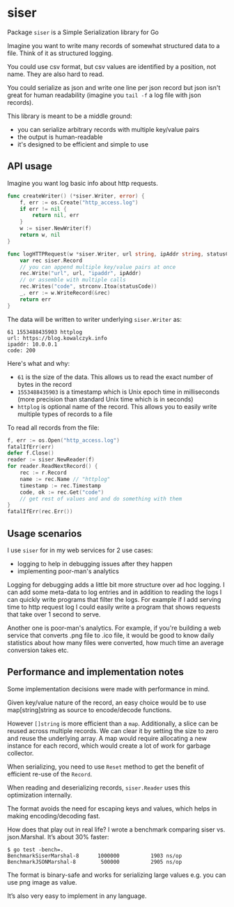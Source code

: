 # siser

Package `siser` is a Simple Serialization library for Go

Imagine you want to write many records of somewhat structured data
to a file. Think of it as structured logging.

You could use csv format, but csv values are identified by a position,
not name. They are also hard to read.

You could serialize as json and write one line per json record but
json isn't great for human readability (imagine you `tail -f` a log
file with json records).

This library is meant to be a middle ground:
* you can serialize arbitrary records with multiple key/value pairs
* the output is human-readable
* it's designed to be efficient and simple to use

## API usage

Imagine you want log basic info about http requests.

```go
func createWriter() (*siser.Writer, error) {
	f, err := os.Create("http_access.log")
	if err != nil {
		return nil, err
	}
	w := siser.NewWriter(f)
	return w, nil
}

func logHTTPRequest(w *siser.Writer, url string, ipAddr string, statusCode int) error {
	var rec siser.Record
	// you can append multiple key/value pairs at once
	rec.Write("url", url, "ipaddr", ipAddr)
	// or assemble with multiple calls
	rec.Writes("code", strconv.Itoa(statusCode))
	_, err := w.WriteRecord(&rec)
	return err
}
```

The data will be written to writer underlying `siser.Writer` as:
```
61 1553488435903 httplog
url: https://blog.kowalczyk.info
ipaddr: 10.0.0.1
code: 200
```

Here's what and why:
* `61` is the size of the data. This allows us to read the exact number of bytes in the record
* `1553488435903` is a timestamp which is Unix epoch time in milliseconds (more precision than standard Unix time which is in seconds)
* `httplog` is optional name of the record. This allows you to easily write multiple types of records to a file

To read all records from the file:
```go
f, err := os.Open("http_access.log")
fatalIfErr(err)
defer f.Close()
reader := siser.NewReader(f)
for reader.ReadNextRecord() {
	rec := r.Record
	name := rec.Name // "httplog"
	timestamp := rec.Timestamp
	code, ok := rec.Get("code")
	// get rest of values and and do something with them
}
fatalIfErr(rec.Err())
```

## Usage scenarios

I use `siser` for in my web services for 2 use cases:

* logging to help in debugging issues after they happen
* implementing poor-man's analytics

Logging for debugging adds a little bit more structure over
ad hoc logging. I can add some meta-data to log entries
and in addition to reading the logs I can quickly write
programs that filter the logs. For example if I add serving time
to http request log I could easily write a program that shows
requests that take over 1 second to serve.

Another one is poor-man's analytics. For example, if you're building
a web service that converts .png file to .ico file, it would be
good to know daily statistics about how many files were converted,
how much time an average conversion takes etc.

## Performance and implementation notes

Some implementation decisions were made with performance in mind.

Given key/value nature of the record, an easy choice would be to use map[string]string as source to encode/decode functions.

However `[]string` is more efficient than a `map`. Additionally, a slice can be reused across multiple records. We can clear it by setting the size to zero and reuse the underlying array. A map would require allocating a new instance for each record, which would create a lot of work for garbage collector.

When serializing, you need to use `Reset` method to get the benefit of efficient re-use of the `Record`.

When reading and deserializing records, `siser.Reader` uses this optimization internally.

The format avoids the need for escaping keys and values, which helps in making encoding/decoding fast.

How does that play out in real life? I wrote a benchmark comparing siser vs. json.Marshal. It’s about 30% faster:

```
$ go test -bench=.
BenchmarkSiserMarshal-8   	 1000000	      1903 ns/op
BenchmarkJSONMarshal-8    	  500000	      2905 ns/op
```

The format is binary-safe and works for serializing large values e.g. you can use png image as value.

It’s also very easy to implement in any language.
